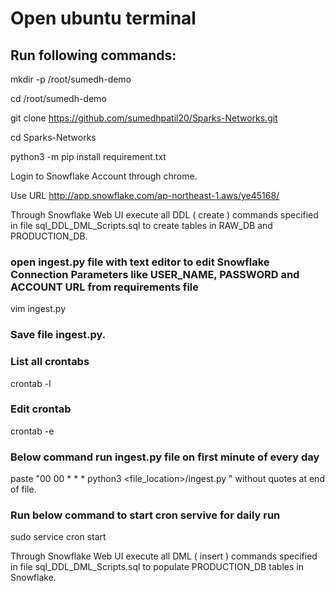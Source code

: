 # Open ubuntu terminal
## Run following commands:

mkdir -p /root/sumedh-demo

cd /root/sumedh-demo

git clone https://github.com/sumedhpatil20/Sparks-Networks.git

cd Sparks-Networks

python3 -m pip install requirement.txt

Login to Snowflake Account through chrome. 

Use URL http://app.snowflake.com/ap-northeast-1.aws/ye45168/

Through Snowflake Web UI execute all DDL ( create ) commands specified in file sql_DDL_DML_Scripts.sql to create tables in RAW_DB and PRODUCTION_DB.

### open ingest.py file with text editor to edit Snowflake Connection Parameters like USER_NAME, PASSWORD and ACCOUNT URL from requirements file 
vim ingest.py
### Save file ingest.py.

### List all crontabs
crontab -l

### Edit crontab
crontab -e 
### Below command run ingest.py file on first minute of every day 
paste "00 00 * * * python3 <file_location>/ingest.py " without quotes at end of file.

### Run below command to start cron servive for daily run
sudo service cron start

Through Snowflake Web UI execute all DML ( insert ) commands specified in file sql_DDL_DML_Scripts.sql to populate PRODUCTION_DB tables in Snowflake.

